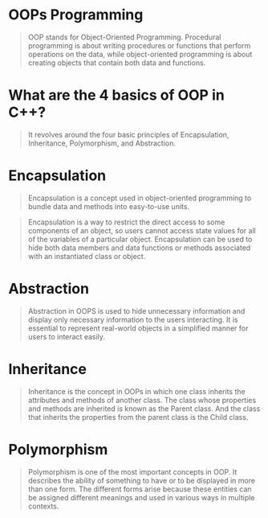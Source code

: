 # OOPs Programming

> OOP stands for Object-Oriented Programming. Procedural programming is about writing procedures or functions that perform operations on the data, while object-oriented programming is about creating objects that contain both data and functions.


# What are the 4 basics of OOP in C++?

> It revolves around the four basic principles of Encapsulation, Inheritance, Polymorphism, and Abstraction. 


# Encapsulation

> Encapsulation is a concept used in object-oriented programming to bundle data and methods into easy-to-use units.

> Encapsulation is a way to restrict the direct access to some components of an object, so users cannot access state values for all of the variables of a particular object. Encapsulation can be used to hide both data members and data functions or methods associated with an instantiated class or object.

# Abstraction

> Abstraction in OOPS is used to hide unnecessary information and display only necessary information to the users interacting. It is essential to represent real-world objects in a simplified manner for users to interact easily.

# Inheritance

> Inheritance is the concept in OOPs in which one class inherits the attributes and methods of another class. The class whose properties and methods are inherited is known as the Parent class. And the class that inherits the properties from the parent class is the Child class.


# Polymorphism 

> Polymorphism is one of the most important concepts in OOP. It describes the ability of something to have or to be displayed in more than one form. The different forms arise because these entities can be assigned different meanings and used in various ways in multiple contexts.